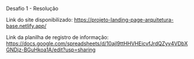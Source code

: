 Desafio 1 - Resolução

Link do site disponibilizado: https://projeto-landing-page-arquitetura-base.netlify.app/

Link da planilha de registro de informação: https://docs.google.com/spreadsheets/d/10ajl9ttHHVHEicvfJrdQZyv4VDbXGNDjz-BGuHkoa1A/edit?usp=sharing
